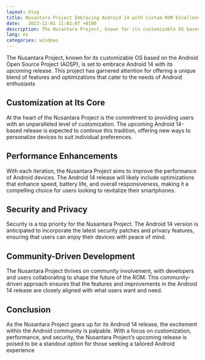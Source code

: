 ```yaml
---
layout: blog
title: Nusantara Project Embracing Android 14 with Custom ROM Excellence
date:   2023-12-01 11:02:07 +0100
description: The Nusantara Project, known for its customizable OS based on the Android Open Source Project (AOSP), is set to embrace Android 14 with its upcoming release. This project has garnered attention for offering a unique blend of features and optimizations that cater to the needs of Android enthusiasts
lang: en
categories: windows
---
```


The Nusantara Project, known for its customizable OS based on the Android Open Source Project (AOSP), is set to embrace Android 14 with its upcoming release. This project has garnered attention for offering a unique blend of features and optimizations that cater to the needs of Android enthusiasts


## Customization at Its Core

At the heart of the Nusantara Project is the commitment to providing users with an unparalleled level of customization. The upcoming Android 14-based release is expected to continue this tradition, offering new ways to personalize devices to suit individual preferences.

## Performance Enhancements

With each iteration, the Nusantara Project aims to improve the performance of Android devices. The Android 14 release will likely include optimizations that enhance speed, battery life, and overall responsiveness, making it a compelling choice for users looking to revitalize their smartphones.

## Security and Privacy

Security is a top priority for the Nusantara Project. The Android 14 version is anticipated to incorporate the latest security patches and privacy features, ensuring that users can enjoy their devices with peace of mind.

## Community-Driven Development
The Nusantara Project thrives on community involvement, with developers and users collaborating to shape the future of the ROM. This community-driven approach ensures that the features and improvements in the Android 14 release are closely aligned with what users want and need.

## Conclusion
As the Nusantara Project gears up for its Android 14 release, the excitement within the Android community is palpable. With a focus on customization, performance, and security, the Nusantara Project’s upcoming release is poised to be a standout option for those seeking a tailored Android experience

